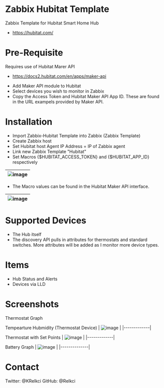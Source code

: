 # Zabbix Hubitat Template
Zabbix Template for Hubitat Smart Home Hub
* https://hubitat.com/

# Pre-Requisite 
Requires use of Hubitat Marer API
* https://docs2.hubitat.com/en/apps/maker-api
- Add Maker API module to Hubitat
- Select devices you wish to monitor in Zabbix
- Copy the Access Token and Hubitat Maker API App ID.  These are found in the URL exampels provided by Maker API.


# Installation
- Import Zabbix-Hubitat Template into Zabbix (Zabbix Template)
- Create Zabbix host
- Set Hubitat host Agent IP Address = IP of Zabbix agent
- Link new Zabbix Template "Hubitat"
- Set Macros {$HUBITAT_ACCESS_TOKEN} and {$HUBITAT_APP_ID} respectively

| ![image](https://github.com/Relkci/Zabbix-Hubitat/assets/29710634/d29b5de0-6f38-4c64-9fab-0fd3dcef167a) |
|------------|

- The Macro values can be found in the Hubitat Maker API interface. 

| ![image](https://github.com/Relkci/Zabbix-Hubitat/assets/29710634/bb0ca81f-8558-4483-afa8-76dbc7348085) |
|-------------|

# Supported Devices
- The Hub itself
- The discovery API pulls in attributes for thermostats and standard switches.  More attributes will be added as I monitor more device types.

# Items
- Hub Status and Alerts
- Devices via LLD

# Screenshots

Thermostat Graph

Tempearture Hubmidity (Thermostat Device)
| ![image](https://github.com/Relkci/Zabbix-Hubitat/assets/29710634/1995c981-9a6c-4a7c-9906-741d419c11c7) |
|-------------|

Thermostat with Set Points
| ![image](https://github.com/Relkci/Zabbix-Hubitat/assets/29710634/f4a44f45-11ef-4230-99d7-aa555284aa51) |
|-------------|

Battery Graph
| ![image](https://github.com/Relkci/Zabbix-Hubitat/assets/29710634/0734007c-f0af-426e-9f7e-0881fc374fab) |
|--------------|



# Contact
Twitter: @KRelkci
GitHub: @Relkci

